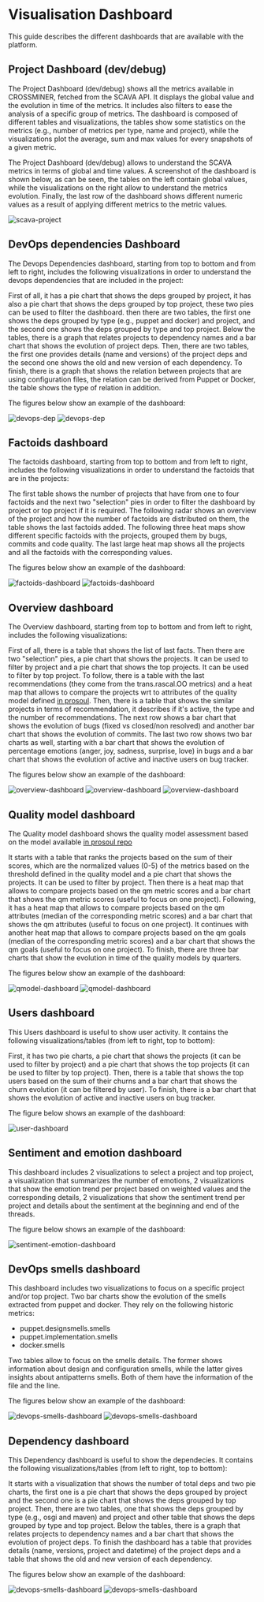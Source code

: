 # Visualisation Dashboard

This guide describes the different dashboards that are available with the platform.

## Project Dashboard (dev/debug)
The Project Dashboard (dev/debug) shows all the metrics available in CROSSMINER, fetched from the SCAVA API. It displays the global value and the evolution in time of the metrics. It includes also filters to ease the analysis of a specific group of metrics. The dashboard is composed of different tables and visualizations, the tables show some statistics on the metrics (e.g., number of metrics per type, name and project), while the visualizations plot the average, sum and max values for every snapshots of a given metric.

The Project Dashboard (dev/debug) allows to understand the SCAVA metrics in terms of global and time values. A screenshot of the dashboard is shown below, as can be seen, the tables on the left contain global values, while the visualizations on the right allow to understand the metrics evolution. Finally, the last row of the dashboard shows different numeric values as a result of applying different metrics to the metric values. 

![scava-project](./screenshots/scava-project.png)

## DevOps dependencies Dashboard

The Devops Dependencies dashboard, starting from top to bottom and from left to right, includes the following visualizations in order to understand the devops dependencies that are included in the project:

First of all, it has a pie chart that shows the deps grouped by project, it has also a pie chart that shows the deps grouped by top project, these two pies can be used to filter the dashboard. then there are two tables, the first one shows the deps grouped by type (e.g., puppet and docker) and project, and the second one shows the deps grouped by type and top project. Below the tables, there is a graph that relates projects to dependency names and a bar chart that shows the evolution of project deps. Then, there are two tables, the first one provides details (name and versions) of the project deps and the second one shows the old and new version of each dependency. To finish, there is a graph that shows the relation between projects that are using configuration files, the relation can be derived from Puppet or Docker, the table shows the type of relation in addition.

The figures below show an example of the dashboard:


![devops-dep](./screenshots/devops-dep-dash1.png)
![devops-dep](./screenshots/devops-dep-dash2.png)

## Factoids dashboard
The factoids dashboard, starting from top to bottom and from left to right, includes the following visualizations in order to understand the factoids that are in the projects:

The first table shows the number of projects that have from one to four factoids and the next two "selection" pies in order to filter the dashboard by project or top project if it is required. The following radar shows an overview of the project and how the number of factoids are distributed on them, the table shows the last factoids added.
The following three heat maps show different specific factoids with the projects, grouped them by bugs, commits and code quality. The last large heat map shows all the projects and all the factoids with the corresponding values.

The figures below show an example of the dashboard:

![factoids-dashboard](./screenshots/factoids-dash1.png)
![factoids-dashboard](./screenshots/factoids-dash2.png)

## Overview dashboard

The Overview dashboard, starting from top to bottom and from left to right, includes the following visualizations:

First of all, there is a table that shows the list of last facts. Then there are two "selection" pies, a pie chart that shows the projects. It can be used to filter by project and a pie chart that shows the top projects. It can be used to filter by top project. To follow, there is a table with the last recommendations (they come from the trans.rascal.OO metrics) and a heat map that allows to compare the projects wrt to attributes of the quality model defined [in prosoul](https://github.com/Bitergia/prosoul/blob/master/django-prosoul/prosoul/data/qmodel_crossminer.json). Then, there is a table that shows the similar projects in terms of recommendation, it describes if it's active, the type and the number of recommendations. The next row shows a bar chart that shows the evolution of bugs (fixed vs closed/non resolved) and another bar chart that shows the evolution of commits. The last two row shows two bar charts as well, starting with a bar chart that shows the evolution of percentage emotions (anger, joy, sadness, surprise, love) in bugs and a bar chart that shows the evolution of active and inactive users on bug tracker.


The figures below show an example of the dashboard:

![overview-dashboard](./screenshots/overview-dash1.png)
![overview-dashboard](./screenshots/overview-dash2.png)
![overview-dashboard](./screenshots/overview-dash3.png)

## Quality model dashboard

The Quality model dashboard shows the quality model assessment based on the model available [in prosoul repo](https://github.com/Bitergia/prosoul/blob/master/django-prosoul/prosoul/data/qmodel_crossminer.json)

It starts with a table that ranks the projects based on the sum of their scores, which are the normalized values (0-5) of the metrics based on the threshold defined in the quality model and a pie chart that shows the projects. It can be used to filter by project. Then there is a heat map that allows to compare projects based on the qm metric scores and a bar chart that shows the qm metric scores (useful to focus on one project). Following, it has a heat map that allows to compare projects based on the qm attributes (median of the corresponding metric scores) and a bar chart that shows the qm attributes (useful to focus on one project). It continues with another heat map that allows to compare projects based on the qm goals (median of the corresponding metric scores) and a bar chart that shows the qm goals (useful to focus on one project). To finish, there are three bar charts that show the evolution in time of the quality models by quarters.

The figures below show an example of the dashboard:

![qmodel-dashboard](./screenshots/qmodel-dash1.png)
![qmodel-dashboard](./screenshots/qmodel-dash2.png)


## Users dashboard

This Users dashboard is useful to show user activity. It contains the following visualizations/tables (from left to right, top to bottom):

First, it has two pie charts, a pie chart that shows the projects (it can be used to filter by project) and a pie chart that shows the top projects (it can be used to filter by top project). Then, there is a table that shows the top users based on the sum of their churns and a bar chart that shows the churn evolution (it can be filtered by user). To finish, there is a bar chart that shows the evolution of active and inactive users on bug tracker.

The figure below shows an example of the dashboard:

![user-dashboard](./screenshots/users-dash.png)

## Sentiment and emotion dashboard

This dashboard includes 2 visualizations to select a project and top project, a visualization that summarizes the number of emotions, 2 visualizations that show the emotion trend per project based on weighted values and the corresponding details, 2 visualizations that show the sentiment trend per project and details about the sentiment at the beginning and end of the threads.

The figure below shows an example of the dashboard:

![sentiment-emotion-dashboard](./screenshots/sentiment-emotion-dash.png)


## DevOps smells dashboard
This dashboard includes two visualizations to focus on a specific project and/or top project. Two bar charts show the evolution of the smells extracted from puppet and docker. They rely on the following historic metrics:
- puppet.designsmells.smells
- puppet.implementation.smells
- docker.smells

Two tables allow to focus on the smells details. The former shows information about design and configuration smells, while the latter gives insights about antipatterns smells. Both of them have the information of the file and the line.


The figures below show an example of the dashboard:

![devops-smells-dashboard](./screenshots/devops-smells-dash1.png)
![devops-smells-dashboard](./screenshots/devops-smells-dash2.png)


## Dependency dashboard

This Dependency dashboard is useful to show the dependecies. It contains the following visualizations/tables (from left to right, top to bottom):

It starts with a visualization that shows the number of total deps and two pie charts, the first one is a pie chart that shows the deps grouped by project and the second one is a pie chart that shows the deps grouped by top project. Then, there are two tables, one that shows the deps grouped by type (e.g., osgi and maven) and project and other table that shows the deps grouped by type and top project. Below the tables, there is a graph that relates projects to dependency names and a bar chart that shows the evolution of project deps. To finish the dashboard has a table that provides details (name, versions, project and datetime) of the project deps and a table that shows the old and new version of each dependency.

The figures below show an example of the dashboard:

![devops-smells-dashboard](./screenshots/dep-dash1.png)
![devops-smells-dashboard](./screenshots/dep-dash2.png)